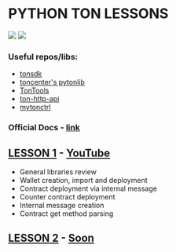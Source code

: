 # PYTHON TON LESSONS
[![](https://img.shields.io/badge/%F0%9F%92%8E-TON-grey)](https://ton.org)
![](https://img.shields.io/github/last-commit/TonDevStudy/pyton-lessons-eng)

### Useful repos/libs:
* [tonsdk](https://github.com/tonfactory/tonsdk)
* [toncenter's pytonlib](https://github.com/toncenter/pytonlib)
* [TonTools](https://github.com/yungwine/TonTools)
* [ton-http-api](https://github.com/toncenter/ton-http-api)
* [mytonctrl](https://github.com/ton-blockchain/mytonctrl)

### Official Docs - [link](https://docs.ton.org)

## [LESSON 1](https://github.com/TonDevStudy/pyton-lessons-eng/blob/main/lesson_1) - [YouTube](https://www.youtube.com/watch?v=LJqam4eBqyE)

- General libraries review
- Wallet creation, import and deployment
- Contract deployment via internal message
- Counter contract deployment
- Internal message creation
- Contract get method parsing

## [LESSON 2](https://github.com/TonDevStudy/pyton-lessons-eng/blob/main/lesson_1) - [Soon]()
